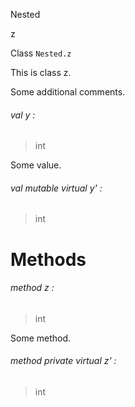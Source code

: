 Nested

z

Class `Nested.z`

This is class z.

Some additional comments.

<a id="val-y"></a>

###### val y :

> int


Some value.

<a id="val-y'"></a>

###### val mutable virtual y' :

> int


# Methods

<a id="method-z"></a>

###### method z :

> int


Some method.

<a id="method-z'"></a>

###### method private virtual z' :

> int
